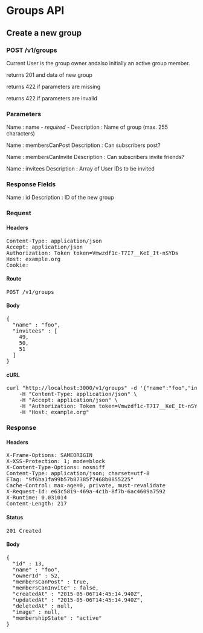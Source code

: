 # Groups API

## Create a new group

### POST /v1/groups

Current User is the group owner andalso initially an active group member.

returns 201 and data of new group

returns 422 if parameters are missing

returns 422 if parameters are invalid

### Parameters

Name : name *- required -*
Description : Name of group (max. 255 characters)

Name : membersCanPost
Description : Can subscribers post?

Name : membersCanInvite
Description : Can subscribers invite friends?

Name : invitees
Description : Array of User IDs to be invited


### Response Fields

Name : id
Description : ID of the new group

### Request

#### Headers

<pre>Content-Type: application/json
Accept: application/json
Authorization: Token token=Vmwzdf1c-T7I7__KeE_It-nSYDs
Host: example.org
Cookie: </pre>

#### Route

<pre>POST /v1/groups</pre>

#### Body

<pre>{
  "name" : "foo",
  "invitees" : [
    49,
    50,
    51
  ]
}</pre>

#### cURL

<pre class="request">curl &quot;http://localhost:3000/v1/groups&quot; -d &#39;{&quot;name&quot;:&quot;foo&quot;,&quot;invitees&quot;:[49,50,51]}&#39; -X POST \
	-H &quot;Content-Type: application/json&quot; \
	-H &quot;Accept: application/json&quot; \
	-H &quot;Authorization: Token token=Vmwzdf1c-T7I7__KeE_It-nSYDs&quot; \
	-H &quot;Host: example.org&quot;</pre>

### Response

#### Headers

<pre>X-Frame-Options: SAMEORIGIN
X-XSS-Protection: 1; mode=block
X-Content-Type-Options: nosniff
Content-Type: application/json; charset=utf-8
ETag: &quot;9f6ba1fa99b57b87385f7468b0855225&quot;
Cache-Control: max-age=0, private, must-revalidate
X-Request-Id: e63c5819-469a-4c1b-8f7b-6ac4609a7592
X-Runtime: 0.031014
Content-Length: 217</pre>

#### Status

<pre>201 Created</pre>

#### Body

<pre>{
  "id" : 13,
  "name" : "foo",
  "ownerId" : 52,
  "membersCanPost" : true,
  "membersCanInvite" : false,
  "createdAt" : "2015-05-06T14:45:14.940Z",
  "updatedAt" : "2015-05-06T14:45:14.940Z",
  "deletedAt" : null,
  "image" : null,
  "membershipState" : "active"
}</pre>
